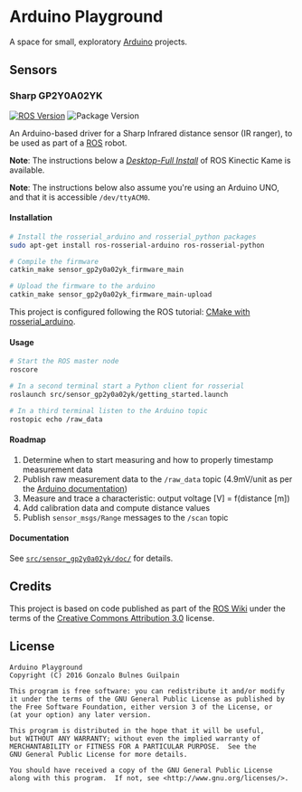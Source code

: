 Arduino Playground
==================

A space for small, exploratory [Arduino][arduino] projects.

  [arduino]: http://arduino.cc

Sensors
-------

### Sharp GP2Y0A02YK

[![ROS Version](https://img.shields.io/badge/ROS-Kinetic-blue.svg)](http://wiki.ros.org/kinetic)
![Package Version](https://img.shields.io/badge/GP2Y0A02YK%20Driver-0.1.0-brightgreen.svg)

An Arduino-based driver for a Sharp Infrared distance sensor (IR ranger), to be used as part of a [ROS][ros] robot.

**Note**: The instructions below a [_Desktop-Full Install_][ros-setup] of ROS Kinectic Kame is available.

**Note**: The instructions below also assume you're using an Arduino UNO, and that it is accessible `/dev/ttyACM0`.

  [ros]: http://www.ros.org
  [ros-setup]: http://wiki.ros.org/kinetic/Installation/Ubuntu

#### Installation

```bash
# Install the rosserial_arduino and rosserial_python packages
sudo apt-get install ros-rosserial-arduino ros-rosserial-python

# Compile the firmware
catkin_make sensor_gp2y0a02yk_firmware_main

# Upload the firmware to the arduino
catkin_make sensor_gp2y0a02yk_firmware_main-upload
```

This project is configured following the ROS tutorial: [CMake with rosserial_arduino][cmake-rosserial-arduino].

  [cmake-rosserial-arduino]: http://wiki.ros.org/rosserial_arduino/Tutorials/CMake

#### Usage

```bash
# Start the ROS master node
roscore

# In a second terminal start a Python client for rosserial
roslaunch src/sensor_gp2y0a02yk/getting_started.launch

# In a third terminal listen to the Arduino topic
rostopic echo /raw_data
```

#### Roadmap

1. Determine when to start measuring and how to properly timestamp measurement data
1. Publish raw measurement data to the `/raw_data` topic (4.9mV/unit as per the [Arduino documentation][analogRead])
1. Measure and trace a characteristic: output voltage [V] = f(distance [m])
1. Add calibration data and compute distance values
1. Publish `sensor_msgs/Range` messages to the `/scan` topic

  [analogRead]: https://www.arduino.cc/en/Reference/AnalogRead

#### Documentation

See [`src/sensor_gp2y0a02yk/doc/`](src/sensor_gp2y0a02yk/doc/) for details.

Credits
-------

This project is based on code published as part of the [ROS Wiki][ros-wiki] under the terms of the [Creative Commons Attribution 3.0][cc-by-3.0] license.

  [ros-wiki]: http://wiki.ros.org/rosserial_arduino/Tutorials/CMake
  [cc-by-3.0]: https://creativecommons.org/licenses/by/3.0/

License
-------

    Arduino Playground
    Copyright (C) 2016 Gonzalo Bulnes Guilpain

    This program is free software: you can redistribute it and/or modify
    it under the terms of the GNU General Public License as published by
    the Free Software Foundation, either version 3 of the License, or
    (at your option) any later version.

    This program is distributed in the hope that it will be useful,
    but WITHOUT ANY WARRANTY; without even the implied warranty of
    MERCHANTABILITY or FITNESS FOR A PARTICULAR PURPOSE.  See the
    GNU General Public License for more details.

    You should have received a copy of the GNU General Public License
    along with this program.  If not, see <http://www.gnu.org/licenses/>.

